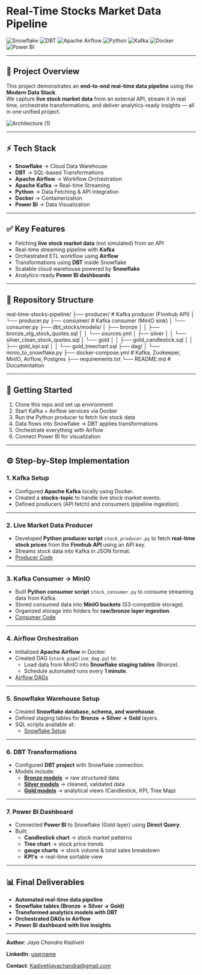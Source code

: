 # Real-Time Stocks Market Data Pipeline

![Snowflake](https://img.shields.io/badge/Snowflake-29B5E8?logo=snowflake&logoColor=white)
![DBT](https://img.shields.io/badge/dbt-FF694B?logo=dbt&logoColor=white)
![Apache Airflow](https://img.shields.io/badge/Apache%20Airflow-017CEE?logo=apacheairflow&logoColor=white)
![Python](https://img.shields.io/badge/Python-3776AB?logo=python&logoColor=white)
![Kafka](https://img.shields.io/badge/Apache%20Kafka-231F20?logo=apachekafka&logoColor=white)
![Docker](https://img.shields.io/badge/Docker-2496ED?logo=docker&logoColor=white)
![Power BI](https://img.shields.io/badge/Power%20BI-F2C811?logo=powerbi&logoColor=black)

---

## 📌 Project Overview
This project demonstrates an **end-to-end real-time data pipeline** using the **Modern Data Stack**.  
We capture **live stock market data** from an external API, stream it in real time, orchestrate transformations, and deliver analytics-ready insights — all in one unified project.

![Architecture (1)](https://github.com/user-attachments/assets/6b49eb4d-4bf7-473d-9281-50c20b241760)


---

## ⚡ Tech Stack
- **Snowflake** → Cloud Data Warehouse  
- **DBT** → SQL-based Transformations  
- **Apache Airflow** → Workflow Orchestration  
- **Apache Kafka** → Real-time Streaming  
- **Python** → Data Fetching & API Integration  
- **Docker** → Containerization  
- **Power BI** → Data Visualization  

---

## ✅ Key Features
- Fetching **live stock market data** (not simulated) from an API  
- Real-time streaming pipeline with **Kafka**  
- Orchestrated ETL workflow using **Airflow**  
- Transformations using **DBT** inside Snowflake  
- Scalable cloud warehouse powered by **Snowflake**  
- Analytics-ready **Power BI dashboards**  

---

## 📂 Repository Structure
real-time-stocks-pipeline/
├── producer/ # Kafka producer (Finnhub API)
│ └── producer.py
├── consumer/ # Kafka consumer (MinIO sink)
│ └── consumer.py
├── dbt_stocks/models/
│ ├── bronze
│ │ ├── bronze_stg_stock_quotes.sql
│ │ └── sources.yml
│ ├── silver
│ │ └── silver_clean_stock_quotes.sql
│ └── gold
│ │ ├── gold_candlestick.sql
│ │ ├── gold_kpi.sql
│ │ └── gold_treechart.sql
├── dag/
│ └── minio_to_snowflake.py
├── docker-compose.yml # Kafka, Zookeeper, MinIO, Airflow, Postgres
├── requirements.txt
└── README.md # Documentation

---

## 🚀 Getting Started
1. Clone this repo and set up environment  
2. Start Kafka + Airflow services via Docker  
3. Run the Python producer to fetch live stock data  
4. Data flows into Snowflake → DBT applies transformations  
5. Orchestrate everything with Airflow  
6. Connect Power BI for visualization  

---

## ⚙️ Step-by-Step Implementation

### **1. Kafka Setup**
- Configured **Apache Kafka** locally using Docker.
- Created a **stocks-topic** to handle live stock market events.
- Defined producers (API fetch) and consumers (pipeline ingestion).

---

### **2. Live Market Data Producer**
- Developed **Python producer script** `stock_producer.py` to fetch **real-time stock prices** from the **Finnhub API** using an API key.
- Streams stock data into Kafka in JSON format.
- [Producer Code](producer/producer.py)

---

### **3. Kafka Consumer → MinIO**
- Built **Python consumer script** `stock_consumer.py` to consume streaming data from Kafka.
- Stored consumed data into **MinIO buckets** (S3-compatible storage).
- Organized storage into folders for **raw/bronze layer ingestion**.
- [Consumer Code](consumer/consumer.py)

---

### **4. Airflow Orchestration**
- Initialized **Apache Airflow** in Docker.
- Created DAG (`stock_pipeline_dag.py`) to:
  - Load data from MinIO into **Snowflake staging tables** (Bronze).
  - Schedule automated runs every **1 minute**.
- [Airflow DAGs](dag/minio_to_snowflake.py)

---

### **5. Snowflake Warehouse Setup**
- Created **Snowflake database, schema, and warehouse**.
- Defined staging tables for **Bronze → Silver → Gold** layers.
- SQL scripts available at:
  - [Snowflake Setup](snowflake/sql_init.sql)

---

### **6. DBT Transformations**
- Configured **DBT project** with Snowflake connection.
- Models include:
  - [**Bronze models**](dbt_stocks/models/bronze/bronze_stg_stock_quotes.sql) → raw structured data  
  - [**Silver models**](dbt_stocks/models/silver/silver_clean_stock_quotes.sql) → cleaned, validated data  
  - [**Gold models**](dbt_stocks/models/gold) → analytical views (Candlestick, KPI, Tree Map)
      

---

### **7. Power BI Dashboard**
- Connected **Power BI** to Snowflake (Gold layer) using **Direct Query**.
- Built:
  - **Candlestick chart** → stock market patterns  
  - **Tree chart** → stock price trends  
  - **gauge charts** → stock volume & total sales breakdown  
  - **KPI's** → real-time sortable view  

---

## 📊 Final Deliverables
- **Automated real-time data pipeline**  
- **Snowflake tables (Bronze → Silver → Gold)**  
- **Transformed analytics models with DBT**  
- **Orchestrated DAGs in Airflow**  
- **Power BI dashboard with live insights**  

---

**Author**: *Jaya Chandra Kadiveti* 

**LinkedIn**: [username](https://www.linkedin.com/in/jayachandrakadiveti/) 

**Contact**: [Kadivetijayachandra@gmail.com](mailto:Kadivetijayachandra@gmail.com)
